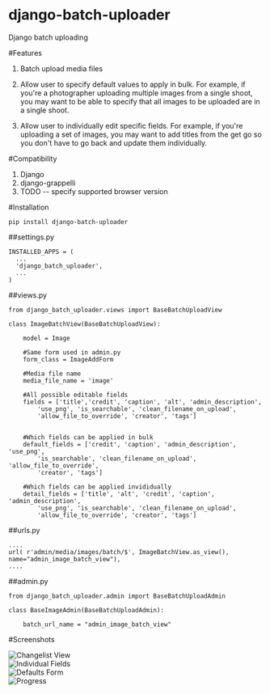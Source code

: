 # django-batch-uploader
Django batch uploading

#Features

1. Batch upload media files

2. Allow user to specify default values to apply in bulk. For example, if 
you're a photographer uploading multiple images from a single shoot, you may
want to be able to specify that all images to be uploaded are in a single shoot.

3. Allow user to individually edit specific fields. For example, if you're 
uploading a set of images, you may want to add titles from the get go so you
don't have to go back and update them individually.

#Compatibility

1. Django 
2. django-grappelli
3. TODO -- specify supported browser version

#Installation

    pip install django-batch-uploader

##settings.py

    INSTALLED_APPS = (
      ...  
      'django_batch_uploader',    
      ...
    )

##views.py

    from django_batch_uploader.views import BaseBatchUploadView

    class ImageBatchView(BaseBatchUploadView):      
      
        model = Image

        #Same form used in admin.py
        form_class = ImageAddForm

        #Media file name
        media_file_name = 'image'

        #All possible editable fields
        fields = ['title','credit', 'caption', 'alt', 'admin_description', 
            'use_png', 'is_searchable', 'clean_filename_on_upload', 
            'allow_file_to_override', 'creator', 'tags']


        #Which fields can be applied in bulk
        default_fields = ['credit', 'caption', 'admin_description', 'use_png', 
            'is_searchable', 'clean_filename_on_upload', 'allow_file_to_override', 
            'creator', 'tags']

        #Which fields can be applied invididually
        detail_fields = ['title', 'alt', 'credit', 'caption', 'admin_description', 
            'use_png', 'is_searchable', 'clean_filename_on_upload', 
            'allow_file_to_override', 'creator', 'tags']
    

##urls.py
  
    ....
    url( r'admin/media/images/batch/$', ImageBatchView.as_view(), name="admin_image_batch_view"),     
    ....


##admin.py
  
    from django_batch_uploader.admin import BaseBatchUploadAdmin

    class BaseImageAdmin(BaseBatchUploadAdmin):

        batch_url_name = "admin_image_batch_view"

#Screenshots

![Changelist View](https://raw.github.com/ninapavlich/django-batch-uploader/master/docs/screenshots/changelist_view.png)        
![Individual Fields](https://raw.github.com/ninapavlich/django-batch-uploader/master/docs/screenshots/specify_individual_fields.png)        
![Defaults Form](https://raw.github.com/ninapavlich/django-batch-uploader/master/docs/screenshots/specify_bulk_defaults.png)        
![Progress](https://raw.github.com/ninapavlich/django-batch-uploader/master/docs/screenshots/see_progress.png)        